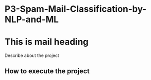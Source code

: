 # P3-Spam-Mail-Classification-by-NLP-and-ML

<h1> This is mail heading</h1>

<p> Describe about the project</p>


<h2> How to execute the project </h2>

